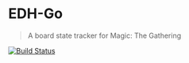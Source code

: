 # EDH-Go
> A board state tracker for Magic: The Gathering
>
[![Build Status](https://travis-ci.org/dylanlott/edh-go.svg?branch=master)](https://travis-ci.org/dylanlott/edh-go)
